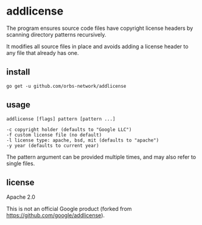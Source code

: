 # addlicense

The program ensures source code files have copyright license headers
by scanning directory patterns recursively.

It modifies all source files in place and avoids adding a license header
to any file that already has one.

## install

    go get -u github.com/orbs-network/addlicense

## usage

    addlicense [flags] pattern [pattern ...]

    -c copyright holder (defaults to "Google LLC")
    -f custom license file (no default)
    -l license type: apache, bsd, mit (defaults to "apache")
    -y year (defaults to current year)

The pattern argument can be provided multiple times, and may also refer
to single files.

## license

Apache 2.0

This is not an official Google product (forked from https://github.com/google/addlicense).
